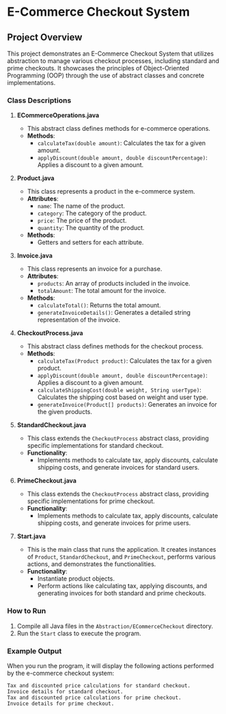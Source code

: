 # E-Commerce Checkout System

## Project Overview
This project demonstrates an E-Commerce Checkout System that utilizes abstraction to manage various checkout processes, including standard and prime checkouts. It showcases the principles of Object-Oriented Programming (OOP) through the use of abstract classes and concrete implementations.

### Class Descriptions

1. **ECommerceOperations.java**
   - This abstract class defines methods for e-commerce operations.
   - **Methods**:
     - `calculateTax(double amount)`: Calculates the tax for a given amount.
     - `applyDiscount(double amount, double discountPercentage)`: Applies a discount to a given amount.

2. **Product.java**
   - This class represents a product in the e-commerce system.
   - **Attributes**:
     - `name`: The name of the product.
     - `category`: The category of the product.
     - `price`: The price of the product.
     - `quantity`: The quantity of the product.
   - **Methods**:
     - Getters and setters for each attribute.

3. **Invoice.java**
   - This class represents an invoice for a purchase.
   - **Attributes**:
     - `products`: An array of products included in the invoice.
     - `totalAmount`: The total amount for the invoice.
   - **Methods**:
     - `calculateTotal()`: Returns the total amount.
     - `generateInvoiceDetails()`: Generates a detailed string representation of the invoice.

4. **CheckoutProcess.java**
   - This abstract class defines methods for the checkout process.
   - **Methods**:
     - `calculateTax(Product product)`: Calculates the tax for a given product.
     - `applyDiscount(double amount, double discountPercentage)`: Applies a discount to a given amount.
     - `calculateShippingCost(double weight, String userType)`: Calculates the shipping cost based on weight and user type.
     - `generateInvoice(Product[] products)`: Generates an invoice for the given products.

5. **StandardCheckout.java**
   - This class extends the `CheckoutProcess` abstract class, providing specific implementations for standard checkout.
   - **Functionality**:
     - Implements methods to calculate tax, apply discounts, calculate shipping costs, and generate invoices for standard users.

6. **PrimeCheckout.java**
   - This class extends the `CheckoutProcess` abstract class, providing specific implementations for prime checkout.
   - **Functionality**:
     - Implements methods to calculate tax, apply discounts, calculate shipping costs, and generate invoices for prime users.

7. **Start.java**
   - This is the main class that runs the application. It creates instances of `Product`, `StandardCheckout`, and `PrimeCheckout`, performs various actions, and demonstrates the functionalities.
   - **Functionality**:
     - Instantiate product objects.
     - Perform actions like calculating tax, applying discounts, and generating invoices for both standard and prime checkouts.

### How to Run
1. Compile all Java files in the `Abstraction/ECommerceCheckout` directory.
2. Run the `Start` class to execute the program.

### Example Output
When you run the program, it will display the following actions performed by the e-commerce checkout system:
```
Tax and discounted price calculations for standard checkout.
Invoice details for standard checkout.
Tax and discounted price calculations for prime checkout.
Invoice details for prime checkout. 
```
